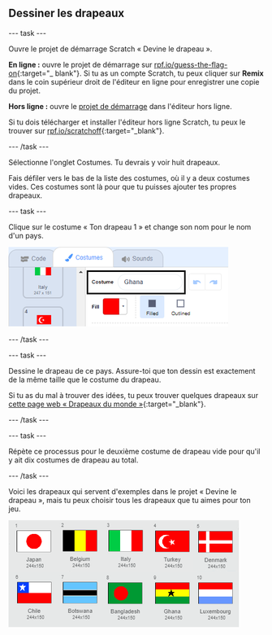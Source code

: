 ## Dessiner les drapeaux

\--- task \---

Ouvre le projet de démarrage Scratch « Devine le drapeau ».

**En ligne :** ouvre le projet de démarrage sur [rpf.io/guess-the-flag-on](http://rpf.io/guess-the-flag-on){:target="_ blank"}. Si tu as un compte Scratch, tu peux cliquer sur **Remix** dans le coin supérieur droit de l'éditeur en ligne pour enregistrer une copie du projet.

**Hors ligne :** ouvre le [projet de démarrage](http://rpf.io/p/en/guess-the-flag-go) dans l'éditeur hors ligne.

Si tu dois télécharger et installer l'éditeur hors ligne Scratch, tu peux le trouver sur [rpf.io/scratchoff](http://rpf.io/scratchoff){:target="_blank"}.

\--- /task \---

Sélectionne l'onglet Costumes. Tu devrais y voir huit drapeaux.

Fais défiler vers le bas de la liste des costumes, où il y a deux costumes vides. Ces costumes sont là pour que tu puisses ajouter tes propres drapeaux.

\--- task \---

Clique sur le costume « Ton drapeau 1 » et change son nom pour le nom d'un pays.

![Renommer le costume](images/rename-costume.png)

\--- /task \---

\--- task \---

Dessine le drapeau de ce pays. Assure-toi que ton dessin est exactement de la même taille que le costume du drapeau.

Si tu as du mal à trouver des idées, tu peux trouver quelques drapeaux sur [cette page web « Drapeaux du monde »](https://www.countries-ofthe-world.com/flags-of-the-world.html){:target="_blank"}.

\--- /task \---

\--- task \---

Répète ce processus pour le deuxième costume de drapeau vide pour qu'il y ait dix costumes de drapeau au total.

\--- /task \---

Voici les drapeaux qui servent d'exemples dans le projet « Devine le drapeau », mais tu peux choisir tous les drapeaux que tu aimes pour ton jeu.

![Tous les costumes du drapeau](images/all-costumes.png)